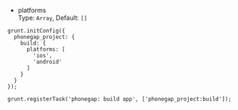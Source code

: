 * platforms<br />
Type: `Array`, Default: `[]`

```
grunt.initConfig({
  phonegap_project: {
    build: {
      platforms: [
        'ios',
        'android'
      ]
    }
  }
});

grunt.registerTask('phonegap: build app', ['phonegap_project:build']);
```